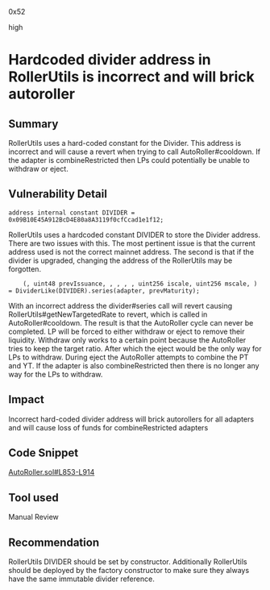 0x52

high

# Hardcoded divider address in RollerUtils is incorrect and will brick autoroller

## Summary

RollerUtils uses a hard-coded constant for the Divider. This address is incorrect and will cause a revert when trying to call AutoRoller#cooldown. If the adapter is combineRestricted then LPs could potentially be unable to withdraw or eject.

## Vulnerability Detail

    address internal constant DIVIDER = 0x09B10E45A912BcD4E80a8A3119f0cfCcad1e1f12;

RollerUtils uses a hardcoded constant DIVIDER to store the Divider address. There are two issues with this. The most pertinent issue is that the current address used is not the correct mainnet address. The second is that if the divider is upgraded, changing the address of the RollerUtils may be forgotten.

        (, uint48 prevIssuance, , , , , uint256 iscale, uint256 mscale, ) = DividerLike(DIVIDER).series(adapter, prevMaturity);

With an incorrect address the divider#series call will revert causing RollerUtils#getNewTargetedRate to revert, which is called in AutoRoller#cooldown. The result is that the AutoRoller cycle can never be completed. LP will be forced to either withdraw or eject to remove their liquidity. Withdraw only works to a certain point because the AutoRoller tries to keep the target ratio. After which the eject would be the only way for LPs to withdraw. During eject the AutoRoller attempts to combine the PT and YT. If the adapter is also combineRestricted then there is no longer any way for the LPs to withdraw.

## Impact

Incorrect hard-coded divider address will brick autorollers for all adapters and will cause loss of funds for combineRestricted adapters

## Code Snippet

[AutoRoller.sol#L853-L914](https://github.com/sherlock-audit/2022-11-sense/blob/main/contracts/src/AutoRoller.sol#L853-L914)

## Tool used

Manual Review

## Recommendation

RollerUtils DIVIDER should be set by constructor. Additionally RollerUtils should be deployed by the factory constructor to make sure they always have the same immutable divider reference.